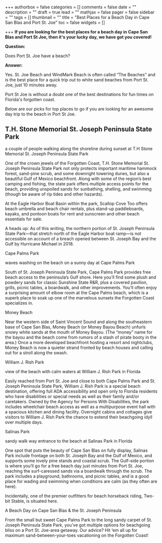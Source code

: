 +++
authorbox = false
categories = []
comments = false
date = ""
description = ""
draft = true
lead = ""
mathjax = false
pager = false
sidebar = ""
tags = []
thumbnail = ""
title = "Best Places for a Beach Day in Cape San Blas and Port St. Joe"
toc = false
widgets = []

+++
**If you are looking for the best places for a beach day in Cape San Blas and Port St Joe, then it's your lucky day, we have got you covered!**

**Question:**

Does Port St. Joe have a beach?

**Answer:**

Yes.  St. Joe Beach and WindMark Beach is often called “The Beaches” and is the best place for a quick trip out to white sand beaches from Port St. Joe, just 10 minutes away.

Port St Joe is without a doubt one of the best destinations for fun times on Florida's forgotten coast.

Below are our picks for top places to go if you are looking for an awesome day trip to the beach in Port St Joe.

## T.H. Stone Memorial St. Joseph Peninsula State Park

a couple of people walking along the shoreline during sunset at T.H Stone Memorial St. Joseph Peninsula State Park

One of the crown jewels of the Forgotten Coast, T.H. Stone Memorial St. Joseph Peninsula State Park not only protects important maritime hammock forest, sand-pine scrub, and some downright towering dunes, but also a beautiful Gulf of Mexico beachfront. Along with some of the region’s best camping and fishing, the state park offers multiple access points for the beach, providing unspoiled sands for sunbathing, shelling, and swimming (though be aware of rip tides and other hazards).

At the Eagle Harbor Boat Basin within the park, Scallop Cove Too offers beach umbrella and beach chair rentals, plus stand-up paddleboards, kayaks, and pontoon boats for rent and sunscreen and other beach essentials for sale.

A heads up: As of this writing, the northern portion of St. Joseph Peninsula State Park—that stretch north of the Eagle Harbor boat ramp—is not accessible on account of a breach opened between St. Joseph Bay and the Gulf by Hurricane Michael in 2018.

Cape Palms Park

waves washing on the beach on a sunny day at Cape Palms Park

South of St. Joseph Peninsula State Park, Cape Palms Park provides free beach access to the peninsula’s Gulf shore. Here you’ll find some plush and powdery sands for classic Sunshine State R&R, plus a covered pavilion, grills, picnic tables, a boardwalk, and other improvements. You’ll often enjoy a surprising amount of elbow room at the Cape Palms beach, which is a superb place to soak up one of the marvelous sunsets the Forgotten Coast specializes in.

Money Beach

Near the western side of Saint Vincent Sound and along the southeastern base of Cape San Blas, Money Beach (or Money Bayou Beach) unfurls snowy white sands at the mouth of Money Bayou. (The “money” name for the bayou and the beach come from rumors of a stash of pirate booty in the area.) Once a more developed beachfront hosting a resort and nightclubs, Money Beach is now a quieter strand fronted by beach houses and calling out for a stroll along the swash.

William J. Rish Park

view of the beach with calm waters at William J. Rish Park in Florida

Easily reached from Port St. Joe and close to both Cape Palms Park and St. Joseph Peninsula State Park, William J. Rish Park is a special beach destination, offering full ADA accessibility and open only to Florida residents who have disabilities or special needs as well as their family and/or caretakers. Owned by the Agency for Persons With Disabilities, the park includes wheelchair beach access as well as a multipurpose event hall with a spacious kitchen and dining facility. Overnight cabins and cottages give visitors to William J. Rish Park the chance to extend their beachgoing idyll over multiple days.

Salinas Park

sandy walk way entrance to the beach at Salinas Park in Florida

One spot that puts the beauty of Cape San Blas on fully display, Salinas Park include frontage on both St. Joseph Bay and the Gulf of Mexico, and supports some lovely pine stands and coastal scrub. The Gulf-side portion is where you’ll go for a free beach day just minutes from Port St. Joe, reaching the surf-caressed sands via a boardwalk through the scrub. The park includes a playground, bathrooms, and picnic tables, and is a good place for wading and swimming when conditions are calm (as they often are here).

Incidentally, one of the premier outfitters for beach horseback riding, Two-bit Stable, is situated here.

A Beach Day on Cape San Blas & the St. Joseph Peninsula

From the small but sweet Cape Palms Park to the long sandy carpet of St. Joseph Peninsula State Park, you’ve got multiple options for beachgoing bliss on a Port St. Joe-area getaway. Our advice? Hit ‘em all up for maximum sand-between-your-toes vacationing on the Forgotten Coast!